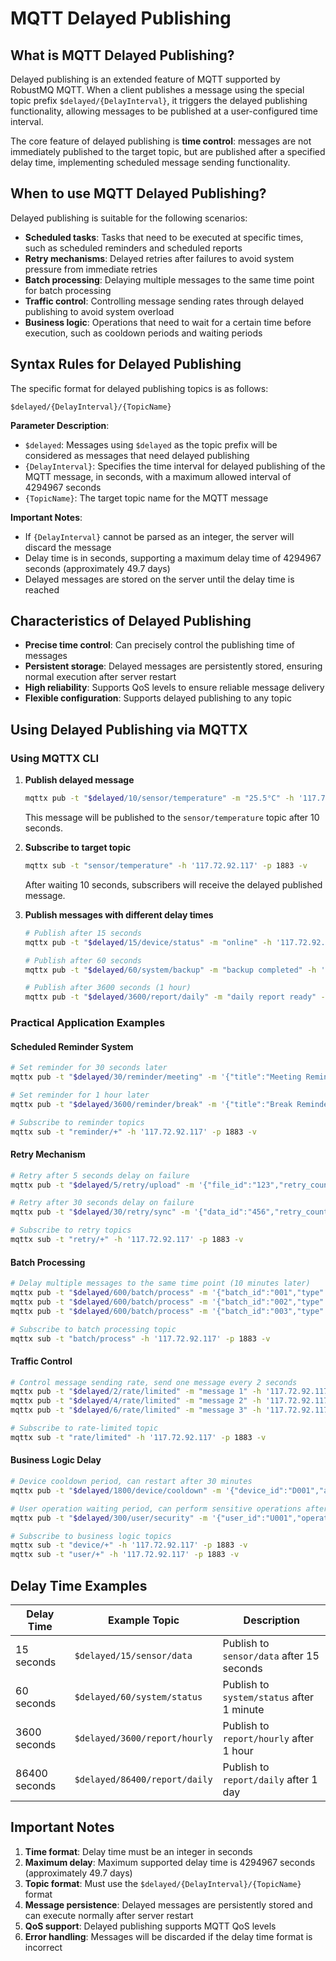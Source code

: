 # MQTT Delayed Publishing

## What is MQTT Delayed Publishing?

Delayed publishing is an extended feature of MQTT supported by RobustMQ MQTT. When a client publishes a message using the special topic prefix `$delayed/{DelayInterval}`, it triggers the delayed publishing functionality, allowing messages to be published at a user-configured time interval.

The core feature of delayed publishing is **time control**: messages are not immediately published to the target topic, but are published after a specified delay time, implementing scheduled message sending functionality.

## When to use MQTT Delayed Publishing?

Delayed publishing is suitable for the following scenarios:

- **Scheduled tasks**: Tasks that need to be executed at specific times, such as scheduled reminders and scheduled reports
- **Retry mechanisms**: Delayed retries after failures to avoid system pressure from immediate retries
- **Batch processing**: Delaying multiple messages to the same time point for batch processing
- **Traffic control**: Controlling message sending rates through delayed publishing to avoid system overload
- **Business logic**: Operations that need to wait for a certain time before execution, such as cooldown periods and waiting periods

## Syntax Rules for Delayed Publishing

The specific format for delayed publishing topics is as follows:

```text
$delayed/{DelayInterval}/{TopicName}
```

**Parameter Description**:

- `$delayed`: Messages using `$delayed` as the topic prefix will be considered as messages that need delayed publishing
- `{DelayInterval}`: Specifies the time interval for delayed publishing of the MQTT message, in seconds, with a maximum allowed interval of 4294967 seconds
- `{TopicName}`: The target topic name for the MQTT message

**Important Notes**:

- If `{DelayInterval}` cannot be parsed as an integer, the server will discard the message
- Delay time is in seconds, supporting a maximum delay time of 4294967 seconds (approximately 49.7 days)
- Delayed messages are stored on the server until the delay time is reached

## Characteristics of Delayed Publishing

- **Precise time control**: Can precisely control the publishing time of messages
- **Persistent storage**: Delayed messages are persistently stored, ensuring normal execution after server restart
- **High reliability**: Supports QoS levels to ensure reliable message delivery
- **Flexible configuration**: Supports delayed publishing to any topic

## Using Delayed Publishing via MQTTX

### Using MQTTX CLI

1. **Publish delayed message**

   ```bash
   mqttx pub -t "$delayed/10/sensor/temperature" -m "25.5°C" -h '117.72.92.117' -p 1883
   ```

   This message will be published to the `sensor/temperature` topic after 10 seconds.

2. **Subscribe to target topic**

   ```bash
   mqttx sub -t "sensor/temperature" -h '117.72.92.117' -p 1883 -v
   ```

   After waiting 10 seconds, subscribers will receive the delayed published message.

3. **Publish messages with different delay times**

   ```bash
   # Publish after 15 seconds
   mqttx pub -t "$delayed/15/device/status" -m "online" -h '117.72.92.117' -p 1883
   
   # Publish after 60 seconds
   mqttx pub -t "$delayed/60/system/backup" -m "backup completed" -h '117.72.92.117' -p 1883
   
   # Publish after 3600 seconds (1 hour)
   mqttx pub -t "$delayed/3600/report/daily" -m "daily report ready" -h '117.72.92.117' -p 1883
   ```

### Practical Application Examples

#### Scheduled Reminder System

```bash
# Set reminder for 30 seconds later
mqttx pub -t "$delayed/30/reminder/meeting" -m '{"title":"Meeting Reminder","time":"14:00","location":"Conference Room A"}' -h '117.72.92.117' -p 1883

# Set reminder for 1 hour later
mqttx pub -t "$delayed/3600/reminder/break" -m '{"title":"Break Reminder","message":"Time for a break"}' -h '117.72.92.117' -p 1883

# Subscribe to reminder topics
mqttx sub -t "reminder/+" -h '117.72.92.117' -p 1883 -v
```

#### Retry Mechanism

```bash
# Retry after 5 seconds delay on failure
mqttx pub -t "$delayed/5/retry/upload" -m '{"file_id":"123","retry_count":1}' -h '117.72.92.117' -p 1883

# Retry after 30 seconds delay on failure
mqttx pub -t "$delayed/30/retry/sync" -m '{"data_id":"456","retry_count":2}' -h '117.72.92.117' -p 1883

# Subscribe to retry topics
mqttx sub -t "retry/+" -h '117.72.92.117' -p 1883 -v
```

#### Batch Processing

```bash
# Delay multiple messages to the same time point (10 minutes later)
mqttx pub -t "$delayed/600/batch/process" -m '{"batch_id":"001","type":"data_analysis"}' -h '117.72.92.117' -p 1883
mqttx pub -t "$delayed/600/batch/process" -m '{"batch_id":"002","type":"data_analysis"}' -h '117.72.92.117' -p 1883
mqttx pub -t "$delayed/600/batch/process" -m '{"batch_id":"003","type":"data_analysis"}' -h '117.72.92.117' -p 1883

# Subscribe to batch processing topic
mqttx sub -t "batch/process" -h '117.72.92.117' -p 1883 -v
```

#### Traffic Control

```bash
# Control message sending rate, send one message every 2 seconds
mqttx pub -t "$delayed/2/rate/limited" -m "message 1" -h '117.72.92.117' -p 1883
mqttx pub -t "$delayed/4/rate/limited" -m "message 2" -h '117.72.92.117' -p 1883
mqttx pub -t "$delayed/6/rate/limited" -m "message 3" -h '117.72.92.117' -p 1883

# Subscribe to rate-limited topic
mqttx sub -t "rate/limited" -h '117.72.92.117' -p 1883 -v
```

#### Business Logic Delay

```bash
# Device cooldown period, can restart after 30 minutes
mqttx pub -t "$delayed/1800/device/cooldown" -m '{"device_id":"D001","action":"restart_allowed"}' -h '117.72.92.117' -p 1883

# User operation waiting period, can perform sensitive operations after 5 minutes
mqttx pub -t "$delayed/300/user/security" -m '{"user_id":"U001","operation":"sensitive_allowed"}' -h '117.72.92.117' -p 1883

# Subscribe to business logic topics
mqttx sub -t "device/+" -h '117.72.92.117' -p 1883 -v
mqttx sub -t "user/+" -h '117.72.92.117' -p 1883 -v
```

## Delay Time Examples

| Delay Time | Example Topic | Description |
|------------|---------------|-------------|
| 15 seconds | `$delayed/15/sensor/data` | Publish to `sensor/data` after 15 seconds |
| 60 seconds | `$delayed/60/system/status` | Publish to `system/status` after 1 minute |
| 3600 seconds | `$delayed/3600/report/hourly` | Publish to `report/hourly` after 1 hour |
| 86400 seconds | `$delayed/86400/report/daily` | Publish to `report/daily` after 1 day |

## Important Notes

1. **Time format**: Delay time must be an integer in seconds
2. **Maximum delay**: Maximum supported delay time is 4294967 seconds (approximately 49.7 days)
3. **Topic format**: Must use the `$delayed/{DelayInterval}/{TopicName}` format
4. **Message persistence**: Delayed messages are persistently stored and can execute normally after server restart
5. **QoS support**: Delayed publishing supports MQTT QoS levels
6. **Error handling**: Messages will be discarded if the delay time format is incorrect
